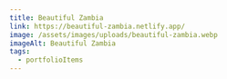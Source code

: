 ```yaml
---
title: Beautiful Zambia
link: https://beautiful-zambia.netlify.app/
image: /assets/images/uploads/beautiful-zambia.webp
imageAlt: Beautiful Zambia
tags:
  - portfolioItems
---
```

